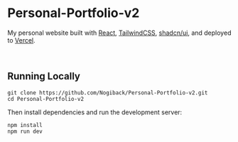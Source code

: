 # Personal-Portfolio-v2

My personal website built with [React](https://react.dev/), [TailwindCSS](https://tailwindcss.com/), [shadcn/ui](https://ui.shadcn.com), and deployed to [Vercel](https://vercel.com/).

<br/>

## Running Locally

```sh-session
git clone https://github.com/Nogiback/Personal-Portfolio-v2.git
cd Personal-Portfolio-v2
```

Then install dependencies and run the development server:

```sh-session
npm install
npm run dev
```
